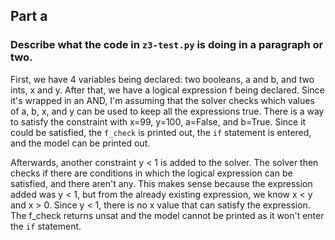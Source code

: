 ## Part a

### Describe what the code in `z3-test.py` is doing in a paragraph or two.

First, we have 4 variables being declared: two booleans, a and b, and two ints, x and y. After that, we have a logical expression f being declared. Since it's wrapped in an AND, I'm assuming that the solver checks which values of a, b, x, and y can be used to keep all the expressions true. There is a way to satisfy the constraint with x=99, y=100, a=False, and b=True. Since it could be satisfied, the `f_check` is printed out, the `if` statement is entered, and the model can be printed out. 

Afterwards, another constraint y < 1 is added to the solver. The solver then checks if there are conditions in which the logical expression can be satisfied, and there aren't any. This makes sense because the expression added was y < 1, but from the already existing expression, we know x < y and x > 0. Since y < 1, there is no x value that can satisfy the expression. The f_check returns unsat and the model cannot be printed as it won't enter the `if` statement. 
